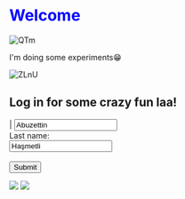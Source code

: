 <html>
<head>
<meta charset="UTF-8">
</head>
<body>

<h1 style="color:blue; ">Welcome</h1>
  

  ![QTm](https://user-images.githubusercontent.com/115560766/196667948-9152e7c5-f999-413a-b569-71318dd7dd81.gif)

<p>I'm doing some experiments&#128513;</p>

  
</body>
</html>

<html>
<body>
 


  ![ZLnU](https://user-images.githubusercontent.com/115560766/196643622-18feee5a-0b54-40fe-a23d-ebd51a9e2f91.gif)


<h2>Log in for some crazy fun laa!</h2>

<form action="https://helix-software.ro/demo/simple-snake-game/"> |
  <input type="text" id="fname" name="fname" value="Abuzettin"><br>
  <label for="lname">Last name:</label><br>
  <input type="text" id="lname" name="lname" value="Haşmetli"><br><br>
  <input type="submit" value="Submit">

  
</form> 

  
</body>
</html>

[![](https://img.shields.io/badge/github-blue?style=for-the-badge)](https://github.com/emreeng)
[![](https://img.shields.io/badge/linkedin-blueviolet?style=for-the-badge)](https://www.linkedin.com/in/emre-enginda%C4%9F-4072a9218/)
